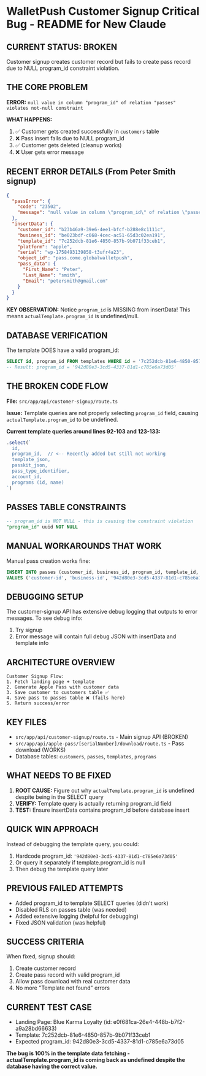 # WalletPush Customer Signup Critical Bug - README for New Claude

## CURRENT STATUS: BROKEN
Customer signup creates customer record but fails to create pass record due to NULL program_id constraint violation.

## THE CORE PROBLEM
**ERROR:** `null value in column "program_id" of relation "passes" violates not-null constraint`

**WHAT HAPPENS:**
1. ✅ Customer gets created successfully in `customers` table
2. ❌ Pass insert fails due to NULL program_id 
3. ✅ Customer gets deleted (cleanup works)
4. ❌ User gets error message

## RECENT ERROR DETAILS (From Peter Smith signup)
```json
{
  "passError": {
    "code": "23502",
    "message": "null value in column \"program_id\" of relation \"passes\" violates not-null constraint"
  },
  "insertData": {
    "customer_id": "b23b46a9-39e6-4ee1-bfcf-b288e8c1111c",
    "business_id": "be023bdf-c668-4cec-ac51-65d3c02ea191", 
    "template_id": "7c252dcb-81e6-4850-857b-9b071f33ceb1",
    "platform": "apple",
    "serial": "wp-1758493139858-t3ufr4a23",
    "object_id": "pass.come.globalwalletpush",
    "pass_data": {
      "First_Name": "Peter",
      "Last_Name": "smith", 
      "Email": "petersmith@gmail.com"
    }
  }
}
```

**KEY OBSERVATION:** Notice `program_id` is MISSING from insertData! This means `actualTemplate.program_id` is undefined/null.

## DATABASE VERIFICATION
The template DOES have a valid program_id:
```sql
SELECT id, program_id FROM templates WHERE id = '7c252dcb-81e6-4850-857b-9b071f33ceb1';
-- Result: program_id = '942d80e3-3cd5-4337-81d1-c785e6a73d05'
```

## THE BROKEN CODE FLOW
**File:** `src/app/api/customer-signup/route.ts`

**Issue:** Template queries are not properly selecting `program_id` field, causing `actualTemplate.program_id` to be undefined.

**Current template queries around lines 92-103 and 123-133:**
```typescript
.select(`
  id,
  program_id,  // <-- Recently added but still not working
  template_json,
  passkit_json,
  pass_type_identifier,
  account_id,
  programs (id, name)
`)
```

## PASSES TABLE CONSTRAINTS
```sql
-- program_id is NOT NULL - this is causing the constraint violation
"program_id" uuid NOT NULL
```

## MANUAL WORKAROUNDS THAT WORK
Manual pass creation works fine:
```sql
INSERT INTO passes (customer_id, business_id, program_id, template_id, platform, serial, object_id, pass_data) 
VALUES ('customer-id', 'business-id', '942d80e3-3cd5-4337-81d1-c785e6a73d05', 'template-id', 'apple', 'serial', 'object-id', '{}');
```

## DEBUGGING SETUP
The customer-signup API has extensive debug logging that outputs to error messages. To see debug info:
1. Try signup
2. Error message will contain full debug JSON with insertData and template info

## ARCHITECTURE OVERVIEW
```
Customer Signup Flow:
1. Fetch landing page + template
2. Generate Apple Pass with customer data  
3. Save customer to customers table ✅
4. Save pass to passes table ❌ (fails here)
5. Return success/error
```

## KEY FILES
- `src/app/api/customer-signup/route.ts` - Main signup API (BROKEN)
- `src/app/api/apple-pass/[serialNumber]/download/route.ts` - Pass download (WORKS)
- Database tables: `customers`, `passes`, `templates`, `programs`

## WHAT NEEDS TO BE FIXED
1. **ROOT CAUSE:** Figure out why `actualTemplate.program_id` is undefined despite being in the SELECT query
2. **VERIFY:** Template query is actually returning program_id field
3. **TEST:** Ensure insertData contains program_id before database insert

## QUICK WIN APPROACH
Instead of debugging the template query, you could:
1. Hardcode program_id: `'942d80e3-3cd5-4337-81d1-c785e6a73d05'`
2. Or query it separately if template.program_id is null
3. Then debug the template query later

## PREVIOUS FAILED ATTEMPTS
- Added program_id to template SELECT queries (didn't work)
- Disabled RLS on passes table (was needed)
- Added extensive logging (helpful for debugging)
- Fixed JSON validation (was helpful)

## SUCCESS CRITERIA
When fixed, signup should:
1. Create customer record
2. Create pass record with valid program_id
3. Allow pass download with real customer data
4. No more "Template not found" errors

## CURRENT TEST CASE
- Landing Page: Blue Karma Loyalty (id: e0f681ca-26e4-448b-b7f2-a9a28bd66633)
- Template: 7c252dcb-81e6-4850-857b-9b071f33ceb1
- Expected program_id: 942d80e3-3cd5-4337-81d1-c785e6a73d05

**The bug is 100% in the template data fetching - actualTemplate.program_id is coming back as undefined despite the database having the correct value.**
